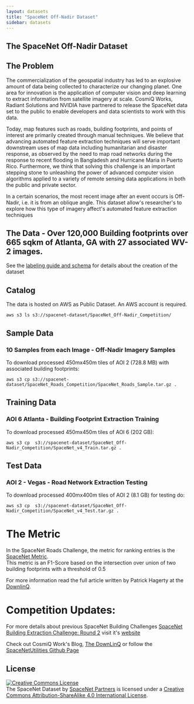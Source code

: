 ```yaml
---
layout: datasets
title: "SpaceNet Off-Nadir Dataset"
sidebar: datasets
---
```

## The SpaceNet Off-Nadir Dataset


## The Problem
The commercialization of the geospatial industry has led to an explosive amount of data being collected to characterize our changing planet. One area for innovation is the application of computer vision and deep learning to extract information from satellite imagery at scale. CosmiQ Works, Radiant Solutions and NVIDIA have partnered to release the SpaceNet data set to the public to enable developers and data scientists to work with this data.

Today, map features such as roads, building footprints, and points of interest are primarily created through manual techniques. We believe that advancing automated feature extraction techniques will serve important downstream uses of map data including humanitarian and disaster response, as observed by the need to map road networks during the response to recent flooding in Bangladesh and Hurricane Maria in Puerto Rico. Furthermore, we think that solving this challenge is an important stepping stone to unleashing the power of advanced computer vision algorithms applied to a variety of remote sensing data applications in both the public and private sector.

In a certain scenarios, the most recent image after an event occurs is Off-Nadir, i.e. it is from an oblique angle.  This dataset allow's researcher's to explore how this type of imagery affect's automated feature extraction techniques




## The Data - Over 120,000 Building footprints over 665 sqkm of Atlanta, GA with 27 associated WV-2 images.

See the [labeling guide and schema](/assets/docs/SpaceNetOff-Nadir_labeling_rules_v2.html) for details about the creation of the dataset



<style> table{
    border-collapse: collapse;
    border-spacing: 0;
    border:2px solid #000000;
}

th{
    border:2px solid #000000;
}

td{
    border:1px solid #000000;
}
</style>


## Catalog
The data is hosted on AWS as Public Dataset.  An AWS account is required.   
```commandline
aws s3 ls s3://spacenet-dataset/SpaceNet_Off-Nadir_Competition/

```

## Sample Data
### 10 Samples from each Image -  Off-Nadir Imagery Samples
To download processed 450mx450m tiles of AOI 2 (728.8 MB) with associated building footprints:
```
aws s3 cp s3://spacenet-dataset/SpaceNet_Roads_Competition/SpaceNet_Roads_Sample.tar.gz .
```



## Training Data
### AOI 6 Atlanta -  Building Footprint Extraction Training
To download processed 450mx450m tiles of AOI 6 (202 GB):
```
aws s3 cp  s3://spacenet-dataset/SpaceNet_Off-Nadir_Competition/SpaceNet_v4_Train.tar.gz .
```

## Test Data
### AOI 2 - Vegas - Road Network Extraction  Testing
To download processed 400mx400m tiles of AOI 2 (8.1 GB) for testing do:
```
aws s3 cp  s3://spacenet-dataset/SpaceNet_Off-Nadir_Competition/SpaceNet_v4_Test.tar.gz .
```

# The Metric
In the SpaceNet Roads Challenge, the metric for ranking entries is the [SpaceNet Metric](https://medium.com/the-downlinq/the-spacenet-metric-612183cc2ddb).  
This metric is an F1-Score based on  the intersection over union of two building footprints with a threshold of 0.5


For more information read the full article written by Patrick Hagerty at the [DownlinQ](https://medium.com/the-downlinq/the-spacenet-metric-612183cc2ddb).  

# Competition Updates:


For more details about previous SpaceNet Building Challenges [SpaceNet Building Extraction Challenge: Round 2](/Competitions/Competition2.html)  visit it's [website](/Competitions/Competition2.html)  

Check out CosmiQ Work's Blog, [The DownLinQ](https://medium.com/the-downlinq)
or follow the [SpaceNetUtilities Github Page](https://github.com/SpaceNetChallenge/utilities)



## License
<a rel="license" href="http://creativecommons.org/licenses/by-sa/4.0/"><img alt="Creative Commons License" style="border-width:0" src="https://i.creativecommons.org/l/by-sa/4.0/88x31.png" /></a><br /><span xmlns:dct="http://purl.org/dc/terms/" href="http://purl.org/dc/dcmitype/Dataset" property="dct:title" rel="dct:type">The SpaceNet Dataset</span> by <a xmlns:cc="http://creativecommons.org/ns#" href="https://spacenetchallenge.github.io/" property="cc:attributionName" rel="cc:attributionURL">SpaceNet Partners</a> is licensed under a <a rel="license" href="http://creativecommons.org/licenses/by-sa/4.0/">Creative Commons Attribution-ShareAlike 4.0 International License</a>.
